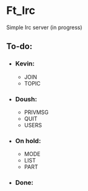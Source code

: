 # Ft_Irc
Simple Irc server (in progress)


## To-do:
- ### Kevin:
  - JOIN
  - TOPIC
- ### Doush:
  - PRIVMSG
  - QUIT
  - USERS
     
- ### On hold:
  - MODE
  - LIST
  - PART

- ### Done:
